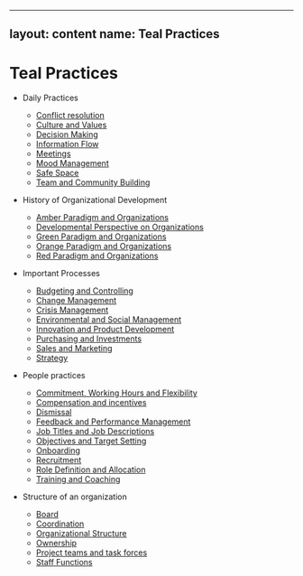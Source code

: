 
---
layout: content
name: Teal Practices
---
# Teal Practices

* Daily Practices
  * [Conflict resolution](https://reinventingorganizations-wiki.netlify.app/theory/conflict-resolution/)
  * [Culture and Values](https://reinventingorganizations-wiki.netlify.app/theory/culture-and-values/)
  * [Decision Making](https://reinventingorganizations-wiki.netlify.app/theory/decision-making/)
  * [Information Flow](https://reinventingorganizations-wiki.netlify.app/theory/information-flow/)
  * [Meetings](https://reinventingorganizations-wiki.netlify.app/theory/meetings/)
  * [Mood Management](https://reinventingorganizations-wiki.netlify.app/theory/mood-management/)
  * [Safe Space](https://reinventingorganizations-wiki.netlify.app/theory/safe-space/)
  * [Team and Community Building](https://reinventingorganizations-wiki.netlify.app/theory/team-and-community-building/)


* History of Organizational Development
  * [Amber Paradigm and Organizations](https://reinventingorganizations-wiki.netlify.app/theory/amber-paradigm-and-organizations/)
  * [Developmental Perspective on Organizations](https://reinventingorganizations-wiki.netlify.app/theory/developmental-perspective-on-organizations/)
  * [Green Paradigm and Organizations](https://reinventingorganizations-wiki.netlify.app/theory/green-paradigm-and-organizations/)
  * [Orange Paradigm and Organizations](https://reinventingorganizations-wiki.netlify.app/theory/orange-paradigm-and-organizations/)
  * [Red Paradigm and Organizations](https://reinventingorganizations-wiki.netlify.app/theory/red-organizations/)


* Important Processes
  * [Budgeting and Controlling](https://reinventingorganizations-wiki.netlify.app/theory/budgeting-and-controlling/)
  * [Change Management](https://reinventingorganizations-wiki.netlify.app/theory/change-management/)
  * [Crisis Management](https://reinventingorganizations-wiki.netlify.app/theory/crisis-management/)
  * [Environmental and Social Management](https://reinventingorganizations-wiki.netlify.app/theory/environmental-and-social-management/)
  * [Innovation and Product Development](https://reinventingorganizations-wiki.netlify.app/theory/innovation-and-product-development/)
  * [Purchasing and Investments](https://reinventingorganizations-wiki.netlify.app/theory/purchasing-and-investments/)
  * [Sales and Marketing](https://reinventingorganizations-wiki.netlify.app/theory/sales-marketing/)
  * [Strategy](https://reinventingorganizations-wiki.netlify.app/theory/strategy/)


* People practices
  * [Commitment, Working Hours and Flexibility](https://reinventingorganizations-wiki.netlify.app/theory/commitment-working-hours-and-flexibility/)
  * [Compensation and incentives](https://reinventingorganizations-wiki.netlify.app/theory/compensation-and-incentives/)
  * [Dismissal](https://reinventingorganizations-wiki.netlify.app/theory/dismissal/)
  * [Feedback and Performance Management](https://reinventingorganizations-wiki.netlify.app/theory/feedback-and-performance-management/)
  * [Job Titles and Job Descriptions](https://reinventingorganizations-wiki.netlify.app/theory/job-titles-and-job-descriptions/)
  * [Objectives and Target Setting](https://reinventingorganizations-wiki.netlify.app/theory/objectives-and-target-setting/)
  * [Onboarding](https://reinventingorganizations-wiki.netlify.app/theory/onboarding/)
  * [Recruitment](https://reinventingorganizations-wiki.netlify.app/theory/recruitment/)
  * [Role Definition and Allocation](https://reinventingorganizations-wiki.netlify.app/theory/role-definition-and-allocation/)
  * [Training and Coaching](https://reinventingorganizations-wiki.netlify.app/theory/training-and-coaching/)


* Structure of an organization
  * [Board](https://reinventingorganizations-wiki.netlify.app/theory/board/)
  * [Coordination](https://reinventingorganizations-wiki.netlify.app/theory/coordination/)
  * [Organizational Structure](https://reinventingorganizations-wiki.netlify.app/theory/organizational-structure/)
  * [Ownership](https://reinventingorganizations-wiki.netlify.app/theory/ownership/)
  * [Project teams and task forces](https://reinventingorganizations-wiki.netlify.app/theory/project-teams-and-task-forces/)
  * [Staff Functions](https://reinventingorganizations-wiki.netlify.app/theory/staff-functions/)
